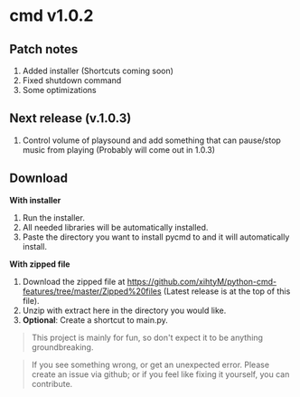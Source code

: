 # cmd v1.0.2

## Patch notes ##
1. Added installer (Shortcuts coming soon)
2. Fixed shutdown command
3. Some optimizations

## Next release (v.1.0.3) ##
1. Control volume of playsound and add something that can pause/stop music from playing (Probably will come out in 1.0.3)

## Download ##

__With installer__

1. Run the installer.
2. All needed libraries will be automatically installed.
3. Paste the directory you want to install pycmd to and it will automatically install.

__With zipped file__

1. Download the zipped file at https://github.com/xihtyM/python-cmd-features/tree/master/Zipped%20files (Latest release is at the top of this file).
2. Unzip with extract here in the directory you would like.
3. **Optional**: Create a shortcut to main.py.

>This project is mainly for fun, so don't expect it to be anything groundbreaking.

>If you see something wrong, or get an unexpected error. Please create an issue via github; or if you feel like fixing it yourself, you can contribute.

